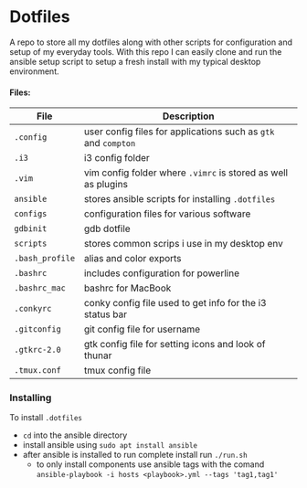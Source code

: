 # Dotfiles

A repo to store all my dotfiles along with other scripts for configuration and setup of my everyday tools. With this repo I can easily clone and run the ansible setup script to setup a fresh install with my typical desktop environment.

#### Files: 
   |  File            | Description                                                   |
   |------------------|---------------------------------------------------------------|
   | `.config`        | user config files for applications such as `gtk` and `compton`|
   | `.i3`            | i3 config folder                                              |
   | `.vim`           | vim config folder where `.vimrc` is stored as well as plugins |
   | `ansible`        | stores ansible scripts for installing `.dotfiles`             |
   | `configs`        | configuration files for various software                      |
   | `gdbinit`        | gdb dotfile                                                   |
   | `scripts`        | stores common scrips i use in my desktop env                  |
   | `.bash_profile`  | alias and color exports                                       |
   | `.bashrc`        | includes configuration for powerline                          |
   | `.bashrc_mac`    | bashrc for MacBook                                            |
   | `.conkyrc`       | conky config file used to get info for the i3 status bar      |
   | `.gitconfig`     | git config file for username                                  |
   | `.gtkrc-2.0`     | gtk config file for setting icons and look of thunar          |
   | `.tmux.conf`     | tmux config file                                              |

### Installing
To install `.dotfiles` 
* `cd` into the ansible directory
* install ansible using `sudo apt install ansible`
* after ansible is installed to run complete install run `./run.sh`
   - to only install components use ansible tags with the comand `ansible-playbook -i hosts <playbook>.yml --tags 'tag1,tag1'`
